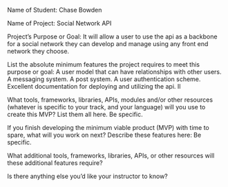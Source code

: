 Name of Student: Chase Bowden

Name of Project: Social Network API

Project’s Purpose or Goal: It will allow a user to use the api as a backbone for a social network they can develop and manage using any front end network they choose.

List the absolute minimum features the project requires to meet this purpose or goal: A user model that can have relationships with other users. A messaging system. A post system. A user authentication scheme. Excellent documentation for deploying and utilizing the api. Il

What tools, frameworks, libraries, APIs, modules and/or other resources (whatever is specific to your track, and your language) will you use to create this MVP? List them all here. Be specific.

If you finish developing the minimum viable product (MVP) with time to spare, what will you work on next? Describe these features here: Be specific.

What additional tools, frameworks, libraries, APIs, or other resources will these additional features require?

Is there anything else you’d like your instructor to know?

